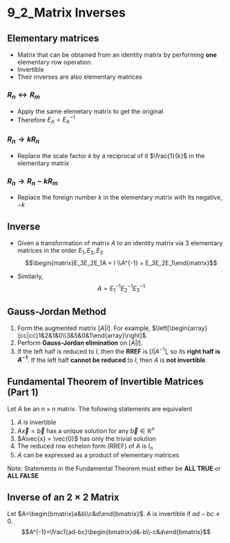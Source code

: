 # 9_2_Matrix Inverses

## Elementary matrices

- Matrix that can be obtained from an identity matrix by performing **one** elementary row operation.
- Invertible
- Their inverses are also elementary matrices

### $R_n \leftrightarrow R_m$

- Apply the same elemetary matrix to get the original
- Therefore $E_A = E^{-1}_A$

### $R_n \rightarrow kR_n$

- Replace the scale factor $k$ by a reciprocal of it $\frac{1}{k}$ in the elementary matrix

### $R_n \rightarrow R_n - kR_m$

- Replace the foreign number $k$ in the elementary matrix with its negative, $-k$

## Inverse

- Given a transformation of matrix $A$ to an identity matrix via 3 elementary matrices in the order $E_1, E_2, E_3$
$$\begin{matrix}E_3E_2E_1A = I \\A^{-1} = E_3E_2E_1\end{matrix}$$

- Similarly,
$$A = E_1^{-1}E_2^{-1}E_3^{-1}$$

## Gauss-Jordan Method

1. Form the augmented matrix $[A|I]$. For example, $\left[\begin{array}{cc|cc}1&2&1&0\\3&5&0&1\end{array}\right]$.
2. Perform **Gauss-Jordan elimination** on $[A|I]$.
3. If the left half is reduced to $I$, then the **RREF** is $[I|A^{−1}]$, so its **right half is $A^{-1}$**. If the left half **cannot be reduced** to $I$, then $A$ is **not invertible**.

## Fundamental Theorem of Invertible Matrices (Part 1)

Let $A$ be an $n \times n$ matrix. The following statements are equivalent

1. $A$ is invertible
2. $A\vec{x} = \vec{b}$ has a unique solution for any $\vec{b} \in \mathbb{R}^n$
3. $A\vec{x} = \vec{0}$ has only the trivial solution
4. The reduced row echelon form (RREF) of $A$ is $I_n$
5. $A$ can be expressed as a product of elementary matrices

Note: Statements in the Fundamental Theorem must either be **ALL TRUE** or **ALL FALSE**

## Inverse of an 2 × 2 Matrix

Let $A=\begin{bmatrix}a&b\\c&d\end{bmatrix}$. A is invertible if $ad−bc \neq 0$.
$$A^{-1}=\frac1{ad-bc}\begin{bmatrix}d&-b\\-c&a\end{bmatrix}$$
